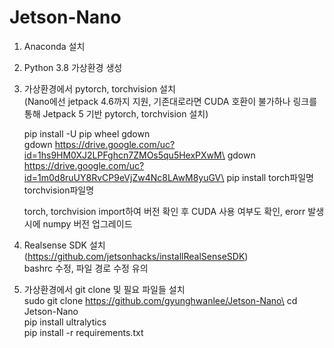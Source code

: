 # Jetson-Nano

1. Anaconda 설치

2. Python 3.8 가상환경 생성

3. 가상환경에서 pytorch, torchvision 설치\
   (Nano에선 jetpack 4.6까지 지원, 기존대로라면 CUDA 호환이 불가하나 링크를 통해 Jetpack 5 기반 pytorch, torchvision 설치)
   
   pip install -U pip wheel gdown\
   gdown https://drive.google.com/uc?id=1hs9HM0XJ2LPFghcn7ZMOs5qu5HexPXwM\
   gdown https://drive.google.com/uc?id=1m0d8ruUY8RvCP9eVjZw4Nc8LAwM8yuGV\
   pip install torch파일명 torchvision파일명

   torch, torchvision import하여 버전 확인 후 CUDA 사용 여부도 확인, erorr 발생 시에 numpy 버전 업그레이드

5. Realsense SDK 설치 (https://github.com/jetsonhacks/installRealSenseSDK)\
   bashrc 수정, 파일 경로 수정 유의

6. 가상환경에서 git clone 및 필요 파일들 설치\
   sudo git clone https://github.com/gyunghwanlee/Jetson-Nano\
   cd Jetson-Nano\
   pip install ultralytics\
   pip install -r requirements.txt
   


